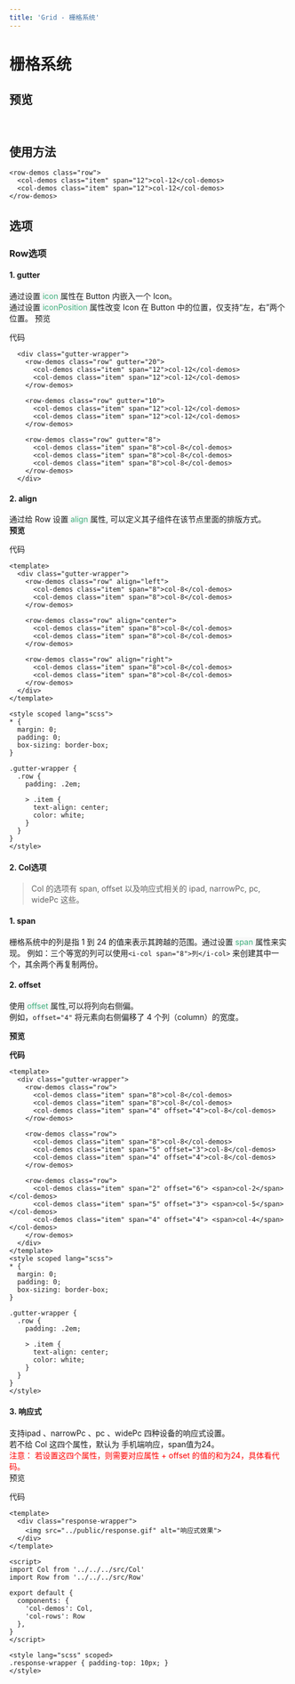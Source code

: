 ```yaml
---
title: 'Grid - 栅格系统'
---
```

# 栅格系统

## 预览
&nbsp;
<ClientOnly>
<grid-demos>
</grid-demos>
</ClientOnly>

## 使用方法
```vue
<row-demos class="row">
  <col-demos class="item" span="12">col-12</col-demos>
  <col-demos class="item" span="12">col-12</col-demos>
</row-demos>
```

## 选项
### Row选项
####  1. gutter
通过设置<span style='color:#3eaf7c;background-color:#F8F8F8'> icon </span>属性在 Button 内嵌入一个 Icon。  
通过设置<span style='color:#3eaf7c;background-color:#F8F8F8'> iconPosition </span>属性改变 Icon 在 Button 中的位置，仅支持“左，右”两个位置。
预览
<ClientOnly>
<gutter-demo></gutter-demo>
</ClientOnly>

代码
```vue
  <div class="gutter-wrapper">
    <row-demos class="row" gutter="20">
      <col-demos class="item" span="12">col-12</col-demos>
      <col-demos class="item" span="12">col-12</col-demos>
    </row-demos>

    <row-demos class="row" gutter="10">
      <col-demos class="item" span="12">col-12</col-demos>
      <col-demos class="item" span="12">col-12</col-demos>
    </row-demos>

    <row-demos class="row" gutter="8">
      <col-demos class="item" span="8">col-8</col-demos>
      <col-demos class="item" span="8">col-8</col-demos>
      <col-demos class="item" span="8">col-8</col-demos>
    </row-demos>
  </div>
```

#### 2. align
通过给 Row 设置<span style='color:#3eaf7c;background-color:#F8F8F8'> align </span>属性, 可以定义其子组件在该节点里面的排版方式。  
**预览**  
<ClientOnly>
<align-demo></align-demo>
</ClientOnly>

代码
```vue
<template>
  <div class="gutter-wrapper">
    <row-demos class="row" align="left">
      <col-demos class="item" span="8">col-8</col-demos>
      <col-demos class="item" span="8">col-8</col-demos>
    </row-demos>

    <row-demos class="row" align="center">
      <col-demos class="item" span="8">col-8</col-demos>
      <col-demos class="item" span="8">col-8</col-demos>
    </row-demos>

    <row-demos class="row" align="right">
      <col-demos class="item" span="8">col-8</col-demos>
      <col-demos class="item" span="8">col-8</col-demos>
    </row-demos>
  </div>
</template>

<style scoped lang="scss">
* {
  margin: 0;
  padding: 0;
  box-sizing: border-box;
}

.gutter-wrapper {
  .row {
    padding: .2em;

    > .item {
      text-align: center;
      color: white;
    }
  }
}
</style>
```
####  2. Col选项
> Col 的选项有 span, offset 以及响应式相关的 ipad, narrowPc, pc, widePc 这些。
#### 1. span
栅格系统中的列是指 1 到 24 的值来表示其跨越的范围。通过设置<span style='color:#3eaf7c;background-color:#F8F8F8'> span </span>属性来实现。
例如：三个等宽的列可以使用`<i-col span="8">列</i-col>` 来创建其中一个，其余两个再复制两份。

#### 2. offset
使用<span style='color:#3eaf7c;background-color:#F8F8F8'> offset </span>属性,可以将列向右侧偏。  
例如，`offset="4"` 将元素向右侧偏移了 4 个列（column）的宽度。 


**预览**
<ClientOnly>
<offset-demo></offset-demo>
</ClientOnly>

**代码**
```vue
<template>
  <div class="gutter-wrapper">
    <row-demos class="row">
      <col-demos class="item" span="8">col-8</col-demos>
      <col-demos class="item" span="8">col-8</col-demos>
      <col-demos class="item" span="4" offset="4">col-8</col-demos>
    </row-demos>

    <row-demos class="row">
      <col-demos class="item" span="8">col-8</col-demos>
      <col-demos class="item" span="5" offset="3">col-8</col-demos>
      <col-demos class="item" span="4" offset="4">col-8</col-demos>
    </row-demos>

    <row-demos class="row">
      <col-demos class="item" span="2" offset="6"> <span>col-2</span> </col-demos>
      <col-demos class="item" span="5" offset="3"> <span>col-5</span> </col-demos>
      <col-demos class="item" span="4" offset="4"> <span>col-4</span> </col-demos>
    </row-demos>
  </div>
</template>
<style scoped lang="scss">
* {
  margin: 0;
  padding: 0;
  box-sizing: border-box;
}

.gutter-wrapper {
  .row {
    padding: .2em;

    > .item {
      text-align: center;
      color: white;
    }
  }
}
</style>
```

#### 3. 响应式
支持ipad 、narrowPc 、pc 、widePc 四种设备的响应式设置。  
若不给 Col 这四个属性，默认为 手机端响应，span值为24。  
<span style='color:red;'>注意： 若设置这四个属性，则需要对应属性 + offset 的值的和为24，具体看代码。</span>  
预览
<ClientOnly>
<response-demo></response-demo>
</ClientOnly>

代码
```vue
<template>
  <div class="response-wrapper">
    <img src="../public/response.gif" alt="响应式效果">
  </div>
</template>

<script>
import Col from '../../../src/Col'
import Row from '../../../src/Row'

export default {
  components: {
    'col-demos': Col,
    'col-rows': Row
  },
}
</script>

<style lang="scss" scoped>
.response-wrapper { padding-top: 10px; }
</style>
```










